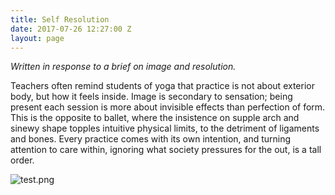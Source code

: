 ```yaml
---
title: Self Resolution
date: 2017-07-26 12:27:00 Z
layout: page
---
```


*Written in response to a brief on image and resolution.*

Teachers often remind students of yoga that practice is not about exterior body, but how it feels inside. Image is secondary to sensation; being present each session is more about invisible effects than perfection of form. This is the opposite to ballet, where the insistence on supple arch and sinewy shape topples intuitive physical limits, to the detriment of ligaments and bones. Every practice comes with its own intention, and turning attention to care within, ignoring what society pressures for the out, is a tall order.

![test.png](/uploads/test.png)